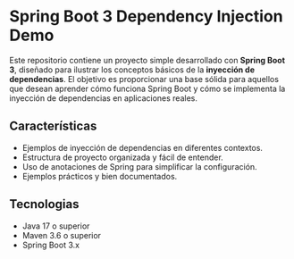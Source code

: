 # Spring Boot 3 Dependency Injection Demo

Este repositorio contiene un proyecto simple desarrollado con **Spring Boot 3**, diseñado para ilustrar los conceptos básicos de la **inyección de dependencias**. El objetivo es proporcionar una base sólida para aquellos que desean aprender cómo funciona Spring Boot y cómo se implementa la inyección de dependencias en aplicaciones reales.

## Características

- Ejemplos de inyección de dependencias en diferentes contextos.
- Estructura de proyecto organizada y fácil de entender.
- Uso de anotaciones de Spring para simplificar la configuración.
- Ejemplos prácticos y bien documentados.

## Tecnologias

- Java 17 o superior
- Maven 3.6 o superior
- Spring Boot 3.x
